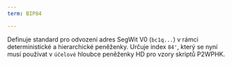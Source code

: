 ```yaml
---
term: BIP84

---
```

Definuje standard pro odvození adres SegWit V0 (`bc1q...`) v rámci deterministické a hierarchické peněženky. Určuje index `84'`, který se nyní musí používat v `účelové` hloubce peněženky HD pro vzory skriptů P2WPHK.